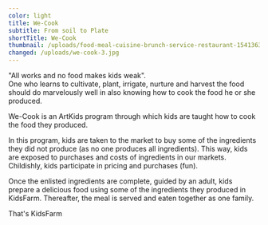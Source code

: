```yaml
---
color: light
title: We-Cook
subtitle: From soil to Plate
shortTitle: We-Cook
thumbnail: /uploads/food-meal-cuisine-brunch-service-restaurant-1541363-pxhere.com.jpg
changed: /uploads/we-cook-3.jpg
---
```

"All works and no food makes kids weak".
\
One who learns to cultivate, plant, irrigate, nurture and harvest the food should do marvelously well in also knowing how to cook the food he or she produced.

We-Cook is an ArtKids program through which kids are taught how to cook the food they produced.

In this program, kids are taken to the market to buy some of the ingredients they did not produce (as no one produces all ingredients). This way, kids are exposed to purchases and costs of ingredients in our markets. Childishly, kids participate in pricing and purchases (fun).

Once the enlisted ingredients are complete, guided by an adult, kids prepare a delicious food using some of the ingredients they produced in KidsFarm. Thereafter, the meal is served and eaten together as one family.

That's KidsFarm